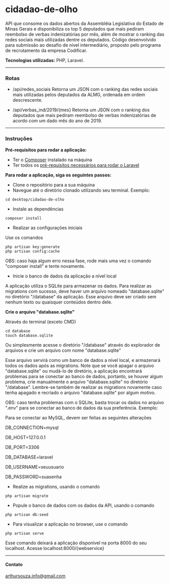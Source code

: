 # cidadao-de-olho
API que consome os dados abertos da Assembléia Legislativa do Estado de Minas Gerais e disponibiliza os top 5 deputados que mais pediram reembolso de verbas indenizatórias por mês, além de mostrar o ranking das redes sociais mais utilizadas dentre os deputados. Código desenvolvido para submissão ao desafio de nível intermediário, proposto pelo programa de recrutamento da empresa Codificar.

**Tecnologias utilizadas:** PHP, Laravel.

---
### Rotas

- /api/redes_sociais
Retorna um JSON com o ranking das redes sociais mais utilizadas pelos deputados da ALMG, ordenada em ordem descrescente.

- /api/verbas_ind/2019/{mes}
Retorna um JSON com o ranking dos deputados que mais pediram reembolso de verbas indenizatórias de acordo com um dado mês do ano de 2019.

---
### Instruções

**Pré-requisitos para rodar a aplicação:**
- Ter o [Composer](https://getcomposer.org/) instalado na máquina
- Ter todos os [pré-requisitos necessários para rodar o Laravel](https://laravel.com/docs/7.x#server-requirements)

**Para rodar a aplicação, siga os seguintes passos:**
- Clone o repositório para a sua máquina
- Navegue até o diretório clonado utilizando seu terminal. Exemplo:
```console
cd desktop/cidadao-de-olho
```
- Instale as dependências
```console
composer install
```

- Realizar as configurações iniciais

Use os comandos
```console
php artisan key:generate
php artisan config:cache
```
OBS: caso haja algum erro nessa fase, rode mais uma vez o comando "composer install" e tente novamente.

- Inicie o banco de dados da aplicação a nível local

A aplicação utiliza o SQLite para armazenar os dados. Para realizar as migrations com sucesso, deve haver um arquivo nomeado "database.sqlite" no diretório "/database" da aplicação. Esse arquivo deve ser criado sem nenhum texto ou quaisquer conteúdos dentro dele.

**Crie o arquivo "database.sqlite"**

Através do terminal (exceto CMD)
```console
cd database
touch database.sqlite
```

Ou simplesmente acesse o diretório "/database" através do explorador de arquivos e crie um arquivo com nome "database.sqlite"

Esse arquivo servirá como um banco de dados a nível local, e armazenará todos os dados após as migrations. Note que se você apagar o arquivo "database.sqlite" ou mudá-lo de diretório, a aplicação encontrará problemas para se conectar ao banco de dados, portanto, se houver algum problema, crie manualmente o arquivo "database.sqlite" no diretório "/database". Lembre-se também de realizar as migrations novamente caso tenha apagado e recriado o arquivo "database.sqlite" por algum motivo.

OBS: caso tenha problemas com o SQLite, basta trocar os dados no arquivo ".env" para se conectar ao banco de dados da sua preferência. Exemplo:

Para se conectar ao MySQL, devem ser feitas as seguintes alterações


DB_CONNECTION=mysql

DB_HOST=127.0.0.1

DB_PORT=3306

DB_DATABASE=laravel

DB_USERNAME=seuusuario

DB_PASSWORD=suasenha



- Realize as migrations, usando o comando
```console
php artisan migrate
```

- Popule o banco de dados com os dados da API, usando o comando
```console
php artisan db:seed
```

- Para visualizar a aplicação no browser, use o comando
```console
php artisan serve
```
Esse comando deixará a aplicação disponível na porta 8000 do seu localhost.
Acesse localhost:8000/{webservice}

---
#### Contato
arthursouza.info@gmail.com
